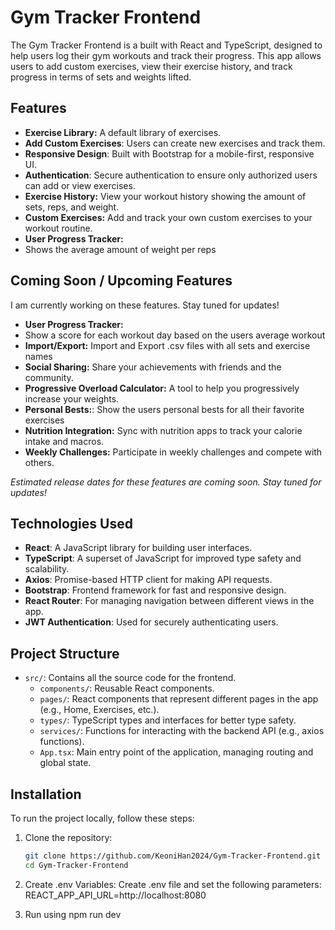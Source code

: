 # Gym Tracker Frontend

The Gym Tracker Frontend is a built with React and TypeScript, designed to help users log their gym workouts and track their progress. This app allows users to add custom exercises, view their exercise history, and track progress in terms of sets and weights lifted.

## Features
- **Exercise Library:** A default library of exercises.
- **Add Custom Exercises**: Users can create new exercises and track them.
- **Responsive Design**: Built with Bootstrap for a mobile-first, responsive UI.
- **Authentication**: Secure authentication to ensure only authorized users can add or view exercises.
- **Exercise History:** View your workout history showing the amount of sets, reps, and weight.
- **Custom Exercises:** Add and track your own custom exercises to your workout routine.
- **User Progress Tracker:**
- Shows the average amount of weight per reps 

## Coming Soon / Upcoming Features
I am currently working on these features. Stay tuned for updates!

- **User Progress Tracker:**
- Show a score for each workout day based on the users average workout
- **Import/Export:** Import and Export .csv files with all sets and exercise names
- **Social Sharing:** Share your achievements with friends and the community.
- **Progressive Overload Calculator:** A tool to help you progressively increase your weights.
- **Personal Bests:**: Show the users personal bests for all their favorite exercises
- **Nutrition Integration:** Sync with nutrition apps to track your calorie intake and macros.
- **Weekly Challenges:** Participate in weekly challenges and compete with others.

*Estimated release dates for these features are coming soon. Stay tuned for updates!*


## Technologies Used

- **React**: A JavaScript library for building user interfaces.
- **TypeScript**: A superset of JavaScript for improved type safety and scalability.
- **Axios**: Promise-based HTTP client for making API requests.
- **Bootstrap**: Frontend framework for fast and responsive design.
- **React Router**: For managing navigation between different views in the app.
- **JWT Authentication**: Used for securely authenticating users.

## Project Structure

- `src/`: Contains all the source code for the frontend.
  - `components/`: Reusable React components.
  - `pages/`: React components that represent different pages in the app (e.g., Home, Exercises, etc.).
  - `types/`: TypeScript types and interfaces for better type safety.
  - `services/`: Functions for interacting with the backend API (e.g., axios functions).
  - `App.tsx`: Main entry point of the application, managing routing and global state.
  
## Installation

To run the project locally, follow these steps:

1. Clone the repository:
   ```bash
   git clone https://github.com/KeoniHan2024/Gym-Tracker-Frontend.git
   cd Gym-Tracker-Frontend

2. Create .env Variables:
   Create .env file and set the following parameters:
    REACT_APP_API_URL=http://localhost:8080

3. Run using npm run dev


